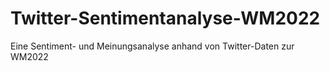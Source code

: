 # Twitter-Sentimentanalyse-WM2022
Eine Sentiment- und Meinungsanalyse anhand von Twitter-Daten zur WM2022
